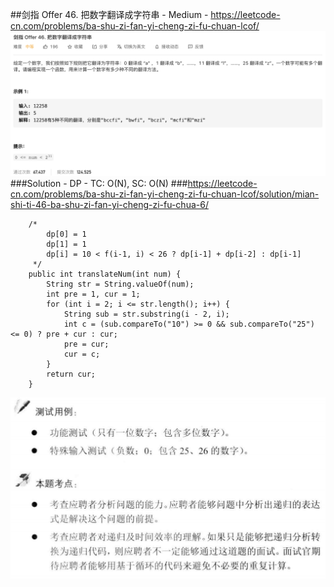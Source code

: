 ##剑指 Offer 46. 把数字翻译成字符串 - Medium - https://leetcode-cn.com/problems/ba-shu-zi-fan-yi-cheng-zi-fu-chuan-lcof/
![img of offer 46](imgs/offer%2046.png)
###Solution - DP - TC: O(N), SC: O(N)
###https://leetcode-cn.com/problems/ba-shu-zi-fan-yi-cheng-zi-fu-chuan-lcof/solution/mian-shi-ti-46-ba-shu-zi-fan-yi-cheng-zi-fu-chua-6/
```
    /*
        dp[0] = 1
        dp[1] = 1
        dp[i] = 10 < f(i-1, i) < 26 ? dp[i-1] + dp[i-2] : dp[i-1]
     */
    public int translateNum(int num) {
        String str = String.valueOf(num);
        int pre = 1, cur = 1;
        for (int i = 2; i <= str.length(); i++) {
            String sub = str.substring(i - 2, i);
            int c = (sub.compareTo("10") >= 0 && sub.compareTo("25") <= 0) ? pre + cur : cur;
            pre = cur;
            cur = c;
        }
        return cur;
    }
```
![img of offer 46_1](imgs/offer%2046_1.png)